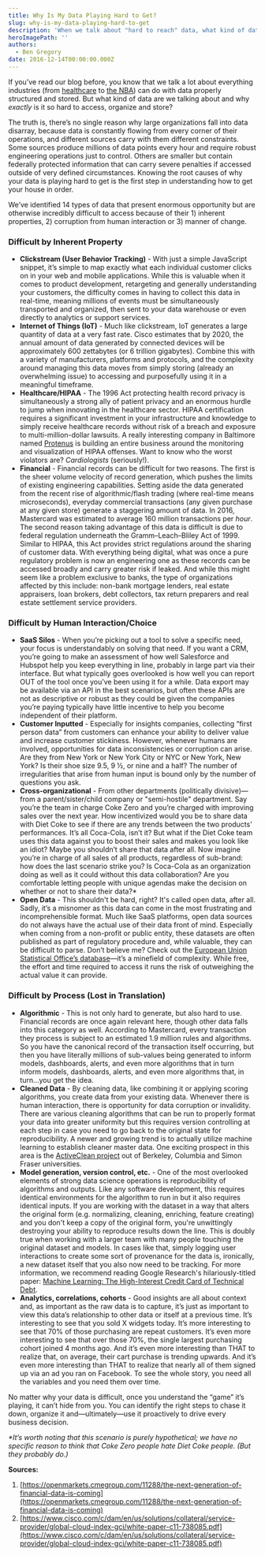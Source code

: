 ```yaml
---
title: Why Is My Data Playing Hard to Get?
slug: why-is-my-data-playing-hard-to-get
description: 'When we talk about "hard to reach" data, what kind of data are we talking about, and why exactly is it so hard to access, organize and store?'
heroImagePath: ''
authors:
  - Ben Gregory
date: 2016-12-14T00:00:00.000Z
---
```


If you’ve read our blog before, you know that we talk a lot about everything industries (from [healthcare](https://www.astronomer.io/blog/data-jam-improving-the-accuracy-of-dental-provider-directories) to [the NBA](https://www.astronomer.io/blog/data-in-basketball))&nbsp;can do with data properly structured and stored. But what kind of data are we talking about and why _exactly_ is it so hard to access, organize and store?

The truth is, there’s no single reason why large organizations fall into data disarray, because data is constantly flowing from every corner of their operations, and different sources carry with them different constraints. Some sources produce millions of data points every hour and require robust engineering operations just to control. Others are smaller but contain federally protected information that can carry severe penalties if accessed outside of very defined circumstances. Knowing the root causes of why your data is playing hard to get is the first step in understanding how to get your house in order.

We’ve identified 14 types of data that present enormous opportunity but are otherwise incredibly difficult to access because of their 1) inherent properties, 2) corruption from human interaction or 3) manner of change.

### Difficult by Inherent Property

- **Clickstream (User Behavior Tracking)** - With just a simple JavaScript snippet, it’s simple to map exactly what each individual customer clicks on in your web and mobile applications. While this is valuable when it comes to product development, retargeting and generally understanding your customers, the difficulty comes in having to collect this data in real-time, meaning millions of events must be simultaneously transported and organized, then sent to your data warehouse or even directly to analytics or support services.
- **Internet of Things (IoT)** - Much like clickstream, IoT generates a large quantity of data at a very fast rate. Cisco estimates that by 2020, the annual amount of data generated by connected devices will be approximately 600 zettabytes (or 6 trillion gigabytes). Combine this with a variety of manufacturers, platforms and protocols, and the complexity around managing this data moves from simply storing (already an overwhelming issue) to accessing and purposefully using it in a meaningful timeframe.
- **Healthcare/HIPAA** - The 1996 Act protecting health record privacy is simultaneously a strong ally of patient privacy and an enormous hurdle to jump when innovating in the healthcare sector. HIPAA certification requires a significant investment in your infrastructure and knowledge to simply receive healthcare records without risk of a breach and exposure to multi-million-dollar lawsuits. A really interesting company in Baltimore named [Protenus](https://www.protenus.com/) is building an entire business around the monitoring and visualization of HIPAA offenses. Want to know who the worst violators are? _Cardiologists_ (seriously!).
- **Financial** - Financial records can be difficult for two reasons. The first is the sheer volume velocity of record generation, which pushes the limits of existing engineering capabilities. Setting aside the data generated from the recent rise of algorithmic/flash trading (where real-time means microseconds), everyday commercial transactions (any given purchase at any given store) generate a staggering amount of data. In 2016, Mastercard was estimated to average 160 million transactions per _hour_. The second reason taking advantage of this data is difficult is due to federal regulation underneath the Gramm–Leach–Bliley Act of 1999. Similar to HIPAA, this Act provides strict regulations around the sharing of customer data. With everything being digital, what was once a pure regulatory problem is now an engineering one as these records can be accessed broadly and carry greater risk if leaked. And while this might seem like a problem exclusive to banks, the type of organizations affected by this include: non-bank mortgage lenders, real estate appraisers, loan brokers, debt collectors, tax return preparers and real estate settlement service providers.

### Difficult by Human Interaction/Choice

- **SaaS Silos** - When you’re picking out a tool to solve a specific need, your focus is understandably on solving that need. If you want a CRM, you’re going to make an assessment of how well Salesforce and Hubspot help you keep everything in line, probably in large part via their interface. But what typically goes overlooked is how well you can report OUT of the tool once you’ve been using it for a while. Data export may be available via an API in the best scenarios, but often these APIs are not as descriptive or robust as they could be given the companies you’re paying typically have little incentive to help you become independent of their platform. 
- **Customer Inputted** - Especially for insights companies, collecting “first person data” from customers can enhance your ability to deliver value and increase customer stickiness. However, whenever humans are involved, opportunities for data inconsistencies or corruption can arise. Are they from New York or New York City or NYC or New York, New York? Is their shoe size 9.5, 9 ½, or nine and a half? The number of irregularities that arise from human input is bound only by the number of questions you ask.
- **Cross-organizational** - From other departments (politically divisive)—from a parent/sister/child company or "semi-hostile" department. Say you’re the team in charge Coke Zero and you’re charged with improving sales over the next year. How incentivized would you be to share data with Diet Coke to see if there are any trends between the two products’ performances. It’s all Coca-Cola, isn’t it? But what if the Diet Coke team uses this data against you to boost their sales and makes you look like an idiot? Maybe you shouldn’t share that data after all. Now imagine you’re in charge of all sales of all products, regardless of sub-brand: how does the last scenario strike you? Is Coca-Cola as an organization doing as well as it could without this data collaboration? Are you comfortable letting people with unique agendas make the decision on whether or not to share their data?\*
- **Open Data** - This shouldn't be hard, right? It's called open data, after all. Sadly, it’s a misnomer as this data can come in the most frustrating and incomprehensible format. Much like SaaS platforms, open data sources do not always have the actual use of their data front of mind. Especially when coming from a non-profit or public entity, these datasets are often published as part of regulatory procedure and, while valuable, they can be difficult to parse. Don’t believe me? Check out the [European Union Statistical Office’s database](https://ec.europa.eu/eurostat/web/main/home)—it’s a minefield of complexity. While free, the effort and time required to access it runs the risk of outweighing the actual value it can provide.

### Difficult by Process (Lost in Translation)

- **Algorithmic** - This is not only hard to generate, but also hard to use. Financial records are once again relevant here, though other data falls into this category as well. According to Mastercard, every transaction they process is subject to an estimated 1.9 million rules and algorithms. So you have the canonical record of the transaction itself occurring, but then you have literally millions of sub-values being generated to inform models, dashboards, alerts, and even more algorithms that in turn inform models, dashboards, alerts, and even more algorithms that, in turn...you get the idea.
- **Cleaned Data** - By cleaning data, like combining it or applying scoring algorithms, you create data from your existing data. Whenever there is human interaction, there is opportunity for data corruption or invalidity. There are various cleaning algorithms that can be run to properly format your data into greater uniformity but this requires version controlling at each step in case you need to go back to the original state for reproducibility. A newer and growing trend is to actually utilize machine learning to establish cleaner master data. One exciting prospect in this area is the [ActiveClean project](https://www.cs.columbia.edu/~ewu/files/papers/activeclean-vldb16.pdf) out of Berkeley, Columbia and Simon Fraser universities. 
- **Model generation, version control, etc.** - One of the most overlooked elements of strong data science operations is reproducibility of algorithms and outputs. Like any software development, this requires identical environments for the algorithm to run in but it also requires identical inputs. If you are working with the dataset in a way that alters the original form (e.g. normalizing, cleaning, enriching, feature creating) and you don't keep a copy of the original form, you're unwittingly destroying your ability to reproduce results down the line. This is doubly true when working with a larger team with many people touching the original dataset and models. In cases like that, simply logging user interactions to create some sort of provenance for the data is, ironically, a new dataset itself that you also now need to be tracking. For more information, we recommend reading Google Research's hilariously-titled paper: [Machine Learning: The High-Interest Credit Card of Technical Debt](https://static.googleusercontent.com/media/research.google.com/en//pubs/archive/43146.pdf).
- **Analytics, correlations, cohorts** - Good insights are all about context and, as important as the raw data is to capture, it’s just as important to view this data’s relationship to other data or itself at a previous time. It’s interesting to see that you sold X widgets today. It’s more interesting to see that 70% of those purchasing are repeat customers. It’s even more interesting to see that over those 70%, the single largest purchasing cohort joined 4 months ago. And it’s even more interesting than THAT to realize that, on average, their cart purchase is trending upwards. And it’s even more&nbsp;interesting than THAT to realize that nearly all of them signed up via an ad you ran on Facebook. To see the whole story, you need all the variables and you need them over time.

No matter why your data is difficult, once you understand the “game” it’s playing, it can’t hide from you. You can identify the right steps to chase it down, organize it and—ultimately—use it proactively to drive every business decision.

_\*It’s worth noting that this scenario is purely hypothetical; we have no specific reason to think that Coke Zero people hate Diet Coke people. (But they probably do.)_

**Sources:**

1. [https://openmarkets.cmegroup.com/11288/the-next-generation-of-financial-data-is-coming](https://openmarkets.cmegroup.com/11288/the-next-generation-of-financial-data-is-coming)
2. [https://www.cisco.com/c/dam/en/us/solutions/collateral/service-provider/global-cloud-index-gci/white-paper-c11-738085.pdf](https://www.cisco.com/c/dam/en/us/solutions/collateral/service-provider/global-cloud-index-gci/white-paper-c11-738085.pdf)

&nbsp;

